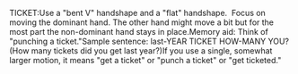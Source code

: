 TICKET:Use a "bent V" handshape and a "flat" handshape.  Focus on moving the 
dominant hand. The other hand might move a bit but for the most part the 
non-dominant hand stays in place.Memory aid:
Think of "punching a ticket."Sample sentence: last-YEAR TICKET HOW-MANY YOU? (How many tickets did you get 
last year?)If you use a single, somewhat larger motion, it means "get a ticket" or "punch a 
ticket" or "get ticketed."